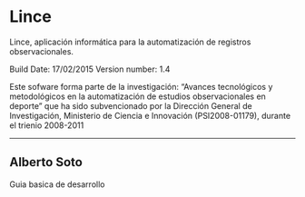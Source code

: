 Lince
=====

Lince, aplicación informática para la automatización de registros observacionales.

Build Date: 17/02/2015
Version number: 1.4

Este sofware forma parte de la investigación: “Avances tecnológicos y metodológicos en la automatización de estudios observacionales en deporte” que ha sido subvencionado por la Dirección General de Investigación, Ministerio de Ciencia e Innovación (PSI2008-01179), durante el trienio 2008-2011

------------
Alberto Soto
------------
Guia basica de desarrollo

